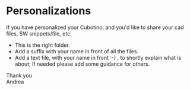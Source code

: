 # Personalizations <br />

If you have personalized your Cubotino, and you'd like to share your cad files, SW snippets/file, etc: <br />

- This is the right folder. <br />
- Add a suffix with your name in front of all the files. <br />
- Add a text file, with your name in front :-) , to shortly explain what is about; If needed please add some guidance for others. <br />

Thank you <br />
Andrea <br />
